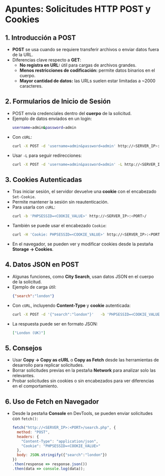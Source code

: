 # Apuntes: Solicitudes HTTP POST y Cookies

## 1. Introducción a POST
- **POST** se usa cuando se requiere transferir archivos o enviar datos fuera de la URL.
- Diferencias clave respecto a **GET**:
  - **No registra en URL:** útil para cargas de archivos grandes.
  - **Menos restricciones de codificación:** permite datos binarios en el cuerpo.
  - **Mayor cantidad de datos:** las URLs suelen estar limitadas a ~2000 caracteres.

## 2. Formularios de Inicio de Sesión
- POST envía credenciales dentro del **cuerpo** de la solicitud.
- Ejemplo de datos enviados en un login:
  ```bash
  username=admin&password=admin
  ```
- Con `cURL`:
  ```bash
  curl -X POST -d 'username=admin&password=admin' http://<SERVER_IP>:<PORT>/
  ```
- Usar `-L` para seguir redirecciones:
  ```bash
  curl -X POST -d 'username=admin&password=admin' -L http://<SERVER_IP>:<PORT>/
  ```

## 3. Cookies Autenticadas
- Tras iniciar sesión, el servidor devuelve una **cookie** con el encabezado `Set-Cookie`.
- Permite mantener la sesión sin reautenticación.
- Para usarla con `cURL`:
  ```bash
  curl -b 'PHPSESSID=<COOKIE_VALUE>' http://<SERVER_IP>:<PORT>/
  ```
- También se puede usar el encabezado `Cookie`:
  ```bash
  curl -H 'Cookie: PHPSESSID=<COOKIE_VALUE>' http://<SERVER_IP>:<PORT>/
  ```
- En el navegador, se pueden ver y modificar cookies desde la pestaña **Storage → Cookies**.

## 4. Datos JSON en POST
- Algunas funciones, como **City Search**, usan datos JSON en el cuerpo de la solicitud.
- Ejemplo de carga útil:
  ```json
  {"search":"london"}
  ```
- Con `cURL`, incluyendo **Content-Type** y **cookie** autenticada:
  ```bash
  curl -X POST -d '{"search":"london"}'   -b 'PHPSESSID=<COOKIE_VALUE>'   -H 'Content-Type: application/json'   http://<SERVER_IP>:<PORT>/search.php
  ```
- La respuesta puede ser en formato JSON:
  ```json
  ["London (UK)"]
  ```

## 5. Consejos
- Usar **Copy → Copy as cURL** o **Copy as Fetch** desde las herramientas de desarrollo para replicar solicitudes.
- Borrar solicitudes previas en la pestaña **Network** para analizar solo las relevantes.
- Probar solicitudes sin cookies o sin encabezados para ver diferencias en el comportamiento.

## 6. Uso de Fetch en Navegador
- Desde la pestaña **Console** en DevTools, se pueden enviar solicitudes con `fetch()`:
  ```javascript
  fetch("http://<SERVER_IP>:<PORT>/search.php", {
    method: "POST",
    headers: {
      "Content-Type": "application/json",
      "Cookie": "PHPSESSID=<COOKIE_VALUE>"
    },
    body: JSON.stringify({"search":"london"})
  })
  .then(response => response.json())
  .then(data => console.log(data));
  ```
